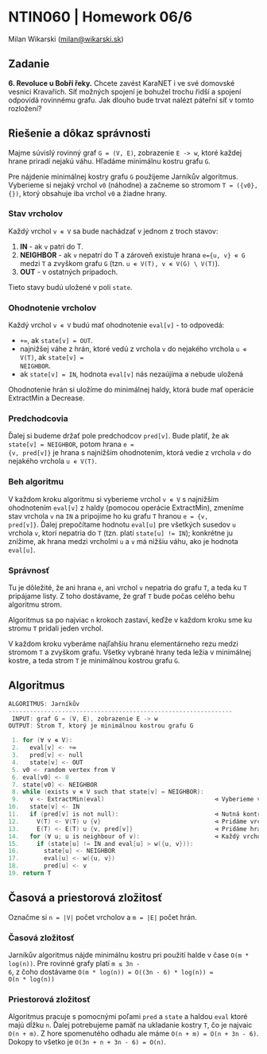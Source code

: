 # NTIN060 | Homework 06/6

Milan Wikarski (milan@wikarski.sk)

## Zadanie

**6. Revoluce u Bobří řeky.** Chcete zavést KaraNET i ve své domovské vesnici Kravařích. Síť možných spojení je bohužel trochu řidší a spojení odpovídá rovinnému grafu. Jak dlouho bude trvat nalézt páteřní síť v tomto rozložení?

## Riešenie a dôkaz správnosti

Majme súvislý rovinný graf <code>G = (V, E)</code>, zobrazenie <code>E -> w</code>, ktoré každej hrane priradí nejakú váhu. Hľadáme minimálnu kostru grafu <code>G</code>.

Pre nájdenie minimálnej kostry grafu <code>G</code> použijeme Jarníkův algoritmus. Vyberieme si nejaký vrchol <code>v0</code> (náhodne) a začneme so stromom <code>T = ({v0}, {})</code>, ktorý obsahuje iba vrchol <code>v0</code> a žiadne hrany.

### Stav vrcholov

Každý vrchol <code>v ∊ V</code> sa bude nachádzať v jednom z troch stavov:

1. **IN** - ak <code>v</code> patrí do T.
2. **NEIGHBOR** - ak <code>v</code> nepatrí do T a zároveň existuje hrana <code>e={u, v} ∊ G</code> medzi <code>T</code> a zvyškom grafu <code>G</code> (tzn. <code>u ∊ V(T), v ∊ V(G) \ V(T)</code>).
3. **OUT** - v ostatných prípadoch.

Tieto stavy budú uložené v poli <code>state</code>.

### Ohodnotenie vrcholov

Každý vrchol <code>v ∊ V</code> budú mať ohodnotenie <code>eval[v]</code> - to odpovedá:

- <code>+∞</code>, ak <code>state[v] = OUT</code>.
- najnižšej váhe z hrán, ktoré vedú z vrchola <code>v</code> do nejakého vrchola <code>u ∊ V(T)</code>, ak <code>state[v] = NEIGHBOR</code>.
- ak <code>state[v] = IN</code>, hodnota <code>eval[v]</code> nás nezaújíma a nebude uložená

Ohodnotenie hrán si uložíme do minimálnej haldy, ktorá bude mať operácie ExtractMin a Decrease.

### Predchodcovia

Ďalej si budeme držať pole predchodcov <code>pred[v]</code>. Bude platiť, že ak <code>state[v] = NEIGHBOR</code>, potom hrana <code>e = {v, pred[v]}</code> je hrana s najnižším ohodnotením, ktorá vedie z vrchola <code>v</code> do nejakého vrchola <code>u ∊ V(T)</code>.

### Beh algoritmu

V každom kroku algoritmu si vyberieme vrchol <code>v ∊ V</code> s najnižším ohodnotením <code>eval[v]</code> z haldy (pomocou operácie ExtractMin), zmeníme stav vrchola <code>v</code> na <code>IN</code> a pripojíme ho ku grafu <code>T</code> hranou <code>e = {v, pred[v]}</code>. Ďalej prepočítame hodnotu <code>eval[u]</code> pre všetkých susedov <code>u</code> vrchola <code>v</code>, ktorí nepatria do <code>T</code> (tzn. platí <code>state[u] != IN</code>); konkrétne ju znížime, ak hrana medzi vrcholmi <code>u</code> a <code>v</code> má nižšiu váhu, ako je hodnota <code>eval[u]</code>.

### Správnosť

Tu je dôležité, že ani hrana <code>e</code>, ani vrchol <code>v</code> nepatria do grafu <code>T</code>, a teda ku <code>T</code> pripájame listy. Z toho dostávame, že graf <code>T</code> bude počas celého behu algoritmu strom.

Algoritmus sa po najviac <code>n</code> krokoch zastaví, keďže v každom kroku sme ku stromu <code>T</code> pridali jeden vrchol.

V každom kroku vyberáme najľahšiu hranu elementárneho rezu medzi stromom <code>T</code> a zvyškom grafu. Všetky vybrané hrany teda ležia v minimálnej kostre, a teda strom <code>T</code> je minimálnou kostrou grafu <code>G</code>.

## Algoritmus

```C
ALGORITMUS: Jarníkův
---------------------------------------------------------------
 INPUT: graf G = (V, E), zobrazenie E -> w
OUTPUT: Strom T, ktorý je minimálnou kostrou grafu G

 1. for (∀ v ∊ V):
 2.   eval[v] <- +∞
 3.   pred[v] <- null
 4.   state[v] <- OUT
 5. v0 <- random vertex from V
 6. eval[v0] <- 0
 7. state[v0] <- NEIGHBOR
 8. while (exists v ∊ V such that state[v] = NEIGHBOR):
 9.   v <- ExtractMin(eval)                               ⊲ Vyberieme vrchol s najnižšou hodnotou eval z haldy
10.   state[v] <- IN
11.   if (pred[v] is not null):                           ⊲ Nutná kontrola, pretože pred[v0] is null
12.     V(T) <- V(T) ∪ {v}                                ⊲ Pridáme vrchol v
13.     E(T) <- E(T) ∪ {v, pred[v]}                       ⊲ Pridáme hranu {v, pred[v]}
14.   for (∀ u; u is neighbour of v):                     ⊲ Každý vrchol u spojený hranou s vrcholom v
15.     if (state[u] != IN and eval[u] > w({u, v})):
16.       state[u] <- NEIGHBOR
17.       eval[u] <- w({u, v})
18.       pred[u] <- v
19. return T
```

## Časová a priestorová zložitosť

Označme si <code>n = |V|</code> počet vrcholov a <code>m = |E|</code> počet hrán.

### Časová zložitosť

Jarníkův algoritmus nájde minimálnu kostru pri použití halde v čase <code>O(m \* log(n))</code>. Pre rovinné grafy platí <code>m ≤ 3n - 6</code>, z čoho dostávame <code>O(m \* log(n)) = O((3n - 6) \* log(n)) = O(n \* log(n))</code>

### Priestorová zložitosť

Algoritmus pracuje s pomocnými poľami <code>pred</code> a <code>state</code> a haldou <code>eval</code> ktoré majú dĺžku <code>n</code>. Ďalej potrebujeme pamäť na ukladanie kostry <code>T</code>, čo je najvaic <code>O(n + m)</code>. Z hore spomenutého odhadu ale máme <code>O(n + m) = O(n + 3n - 6)</code>. Dokopy to všetko je <code>O(3n + n + 3n - 6) = O(n)</code>.

